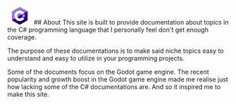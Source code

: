 <img id="header-img" src="assets/CsharpLogo.png" width="36" height="40" style="float: center; padding: 0px 10px;" alt=""> ## About
This site is built to provide documentation about topics in the C# programming language that I personally feel don't get enough coverage.

The purpose of these documentations is to make said niche topics easy to understand and easy to utilize in your programming projects.

Some of the documents focus on the Godot game engine.
The recent popularity and growth boost in the Godot game engine made me realise just how lacking some of the C# documentations are. And so it inspired me to make this site.
